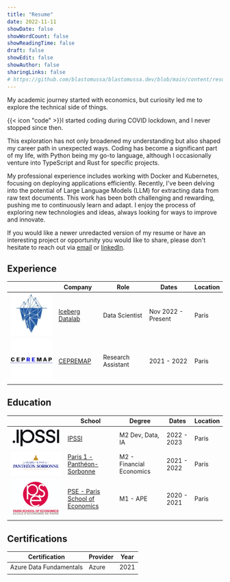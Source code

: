 ```yaml
---
title: "Resume"
date: 2022-11-11
showDate: false
showWordCount: false
showReadingTime: false
draft: false
showEdit: false
showAuthor: false
sharingLinks: false
# https://github.com/blastomussa/blastomussa.dev/blob/main/content/resume/index.md?plain=1
---
```


My academic journey started with economics, but curiosity led me to explore the technical side of things.

{{< icon "code" >}}I started coding during COVID lockdown, and I never stopped since then.

This exploration has not only broadened my understanding but also shaped my career path in unexpected ways. Coding has become a significant part of my life, with Python being my go-to language, although I occasionally venture into TypeScript and Rust for specific projects.

My professional experience includes working with Docker and Kubernetes, focusing on deploying applications efficiently. Recently, I've been delving into the potential of Large Language Models (LLM) for extracting data from raw text documents. This work has been both challenging and rewarding, pushing me to continuously learn and adapt. I enjoy the process of exploring new technologies and ideas, always looking for ways to improve and innovate.

If you would like a newer unredacted version of my resume or have an interesting project or opportunity you would like to share, please don't hesitate to reach out via [email](mailto:jouhameau.romain@gmail.com) or [linkedIn](https://www.linkedin.com/in/romain-jouhameau-87064618b/).

## Experience

<table>
    <thead>
        <tr>
            <th></th>
            <th>Company</th>
            <th>Role</th>
            <th>Dates</th>
            <th>Location</th>
        </tr>
    </thead>
    <tbody>
        <tr>
            <td ><img class="customEntitityLogo" src="idl.jpeg"/></td>
          <td><a href="https://www.icebergdatalab.com/" target="_blank">Iceberg Datalab</a></td>
            <td>Data Scientist</td>
            <td>Nov 2022 - Present</td>
            <td>Paris</td>
        </tr>
        <tr>
            <td ><img class="customEntitityLogo" src="cepremap.png"/></td>
            <td><a href="https://www.cepremap.fr/" target="_blank">CEPREMAP</a></td>
            <td>Research Assistant</td>
            <td>2021 - 2022</td>
            <td>Paris</td>
        </tr>
    </tbody>
</table>

## Education

<table>
    <thead>
        <tr>
            <th></th>
            <th>School</th>
            <th>Degree</th>
            <th>Dates</th>
            <th>Location</th>
        </tr>
    </thead>
    <tbody>
        <tr>
            <td ><img class="customEntitityLogo" src="ipssi.png"/></td>
          <td><a href="https://ecole-ipssi.com/" target="_blank">IPSSI</a></td>
            <td>M2 Dev, Data, IA</td>
            <td>2022 - 2023</td>
            <td>Paris</td>
        </tr>
        <tr>
            <td ><img class="customEntitityLogo" src="p1.png"/></td>
          <td><a href="https://www.pantheonsorbonne.fr/" target="_blank">Paris 1 - Panthéon-Sorbonne</a></td>
            <td>M2 - Financial Economics</td>
            <td>2021 - 2022</td>
            <td>Paris</td>
        </tr>
        <tr>
            <td ><img class="customEntitityLogo" src="pse.png"/></td>
            <td><a href="https://www.parisschoolofeconomics.eu/en/" target="_blank">PSE - Paris School of Economics</a></td>
            <td>M1 - APE</td>
            <td>2020 - 2021</td>
            <td>Paris</td>
        </tr>
    </tbody>
</table>

## Certifications

| Certification           | Provider | Year |
| ----------------------- | -------- | ---- |
| Azure Data Fundamentals | Azure    | 2021 |
|                         |          |      |

<!-- ## Resume in details -->
<!---->
<!-- {{< timeline >}} -->
<!---->
<!-- {{< timelineItem icon="github" header="header" badge="badge test" subheader="subheader" >}} -->
<!-- Lorem ipsum dolor sit amet, consectetur adipiscing elit. Vivamus non magna ex. Donec sollicitudin ut lorem quis lobortis. Nam ac ipsum libero. Sed a ex eget ipsum tincidunt venenatis quis sed nisl. Pellentesque sed urna vel odio consequat tincidunt id ut purus. Nam sollicitudin est sed dui interdum rhoncus. -->
<!-- {{< /timelineItem >}} -->
<!---->
<!-- {{< timelineItem icon="code" header="Another Awesome Header" badge="date - present" subheader="Awesome Subheader" >}} -->
<!-- With html code -->
<!---->
<!-- <ul> -->
<!--   <li>Coffee</li> -->
<!--   <li>Tea</li> -->
<!--   <li>Milk</li> -->
<!-- </ul> -->
<!-- {{< /timelineItem >}} -->
<!---->
<!-- {{< timelineItem icon="star" header="Shortcodes" badge="AWESOME" >}} -->
<!-- With other shortcodes -->
<!-- {{< gallery >}} -->
<!-- <img src="gallery/01.jpg" class="grid-w33" /> -->
<!-- <img src="gallery/02.jpg" class="grid-w33" /> -->
<!-- <img src="gallery/03.jpg" class="grid-w33" /> -->
<!-- <img src="gallery/04.jpg" class="grid-w33" /> -->
<!-- <img src="gallery/05.jpg" class="grid-w33" /> -->
<!-- <img src="gallery/06.jpg" class="grid-w33" /> -->
<!-- <img src="gallery/07.jpg" class="grid-w33" /> -->
<!-- {{< /gallery >}} -->
<!-- {{< /timelineItem >}} -->
<!---->
<!-- {{< /timeline >}} -->
